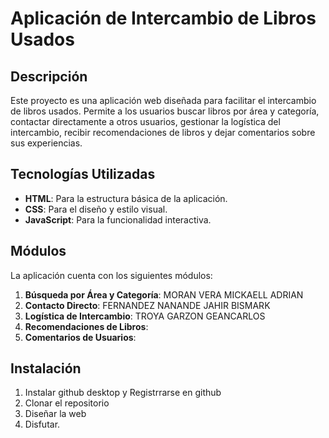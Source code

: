 # Aplicación de Intercambio de Libros Usados

## Descripción
Este proyecto es una aplicación web diseñada para facilitar el intercambio de libros usados. Permite a los usuarios buscar libros por área y categoría, contactar directamente a otros usuarios, gestionar la logística del intercambio, recibir recomendaciones de libros y dejar comentarios sobre sus experiencias.

## Tecnologías Utilizadas
- **HTML**: Para la estructura básica de la aplicación.
- **CSS**: Para el diseño y estilo visual.
- **JavaScript**: Para la funcionalidad interactiva.

## Módulos
La aplicación cuenta con los siguientes módulos:
1. **Búsqueda por Área y Categoría**: MORAN VERA MICKAELL ADRIAN
2. **Contacto Directo**: FERNANDEZ NANANDE JAHIR BISMARK
3. **Logística de Intercambio**: TROYA GARZON GEANCARLOS
4. **Recomendaciones de Libros**: 
5. **Comentarios de Usuarios**: 

## Instalación
1. Instalar github desktop y Registrrarse en github
2. Clonar el repositorio
3. Diseñar la web
4. Disfutar.
